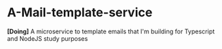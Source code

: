 # A-Mail-template-service
**[Doing]**
A microservice to template emails that I'm building for Typescript and NodeJS study purposes 
